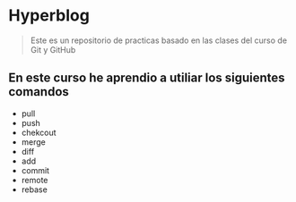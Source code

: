 # Hyperblog
>Este es un repositorio de practicas basado en las clases del curso de Git y GitHub

## En este curso he aprendio a utiliar los siguientes comandos

*  pull
*  push
* chekcout
* merge
* diff
* add
* commit
* remote 
* rebase 

